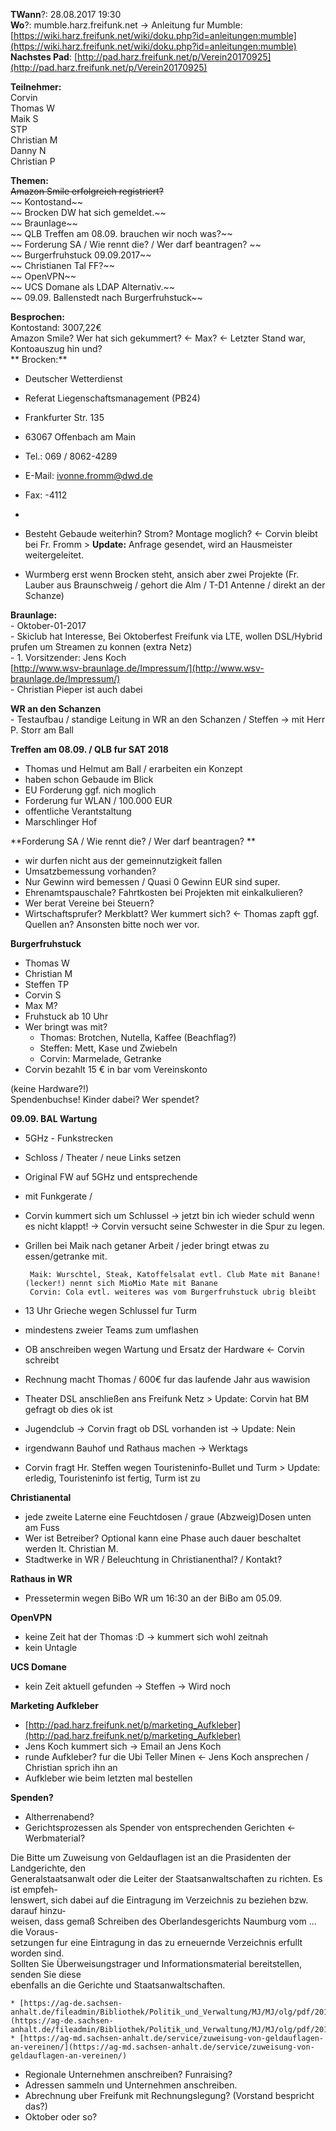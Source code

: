 **TWann**?: 28.08.2017 19:30  
**Wo**?: mumble.harz.freifunk.net -&gt; Anleitung fur Mumble: [https://wiki.harz.freifunk.net/wiki/doku.php?id=anleitungen:mumble](https://wiki.harz.freifunk.net/wiki/doku.php?id=anleitungen:mumble)  
**Nachstes Pad**: [http://pad.harz.freifunk.net/p/Verein20170925](http://pad.harz.freifunk.net/p/Verein20170925)  
  
**Teilnehmer:**  
    Corvin  
    Thomas W  
    Maik S  
    STP  
    Christian M  
    Danny N  
    Christian P  
  
**Themen:**  
    ~~Amazon Smile erfolgreich registriert?~~  
~~    Kontostand~~  
~~    Brocken DW hat sich gemeldet.~~  
~~    Braunlage~~  
~~    QLB Treffen am 08.09. brauchen wir noch was?~~  
~~    Forderung SA / Wie rennt die? / Wer darf beantragen? ~~  
~~    Burgerfruhstuck 09.09.2017~~  
~~    Christianen Tal FF?~~  
~~    OpenVPN~~  
~~    UCS Domane als LDAP Alternativ.~~  
~~    09.09. Ballenstedt nach Burgerfruhstuck~~  
      
**Besprochen:**  
    Kontostand: 3007,22€  
    Amazon Smile? Wer hat sich gekummert? &lt;\- Max? &lt;\- Letzter Stand war, Kontoauszug hin und?  
**    Brocken:**  

  * Deutscher Wetterdienst
  * Referat Liegenschaftsmanagement (PB24)
  * Frankfurter Str. 135
  * 63067 Offenbach am Main
  * Tel.: 069 / 8062-4289
  * E-Mail: ivonne.fromm@dwd.de
  * Fax: -4112
  *   

  * Besteht Gebaude weiterhin? Strom? Montage moglich? &lt;\- Corvin bleibt bei Fr. Fromm &gt; **Update:** Anfrage gesendet, wird an Hausmeister weitergeleitet.
  * Wurmberg erst wenn Brocken steht, ansich aber zwei Projekte (Fr. Lauber aus Braunschweig / gehort die Alm / T-D1 Antenne / direkt an der Schanze)

  
**Braunlage:**  
    \- Oktober-01-2017  
    \- Skiclub hat Interesse, Bei Oktoberfest Freifunk via LTE, wollen DSL/Hybrid prufen um Streamen zu konnen (extra Netz)  
    \- 1. Vorsitzender: Jens Koch  
    [http://www.wsv-braunlage.de/Impressum/](http://www.wsv-braunlage.de/Impressum/)  
   \- Christian Pieper ist auch dabei  
  
**WR an den Schanzen**  
 \- Testaufbau / standige Leitung in WR an den Schanzen / Steffen -&gt; mit
Herr P. Storr am Ball  
  
**Treffen am 08.09. / QLB fur SAT 2018**  

  * Thomas und Helmut am Ball / erarbeiten ein Konzept 
  * haben schon Gebaude im Blick
  * EU Forderung ggf. nich moglich
  * Forderung fur WLAN / 100.000 EUR
  * offentliche Verantstaltung
  * Marschlinger Hof

  
**Forderung SA / Wie rennt die? / Wer darf beantragen? **  

  * wir durfen nicht aus der gemeinnutzigkeit fallen
  * Umsatzbemessung vorhanden? 
  * Nur Gewinn wird bemessen / Quasi 0 Gewinn EUR sind super.
  * Ehrenamtspauschale? Fahrtkosten bei Projekten mit einkalkulieren?
  * Wer berat Vereine bei Steuern?
  * Wirtschaftsprufer? Merkblatt? Wer kummert sich? &lt;\- Thomas zapft ggf. Quellen an? Ansonsten bitte noch wer vor.

  
**Burgerfruhstuck**  

  * Thomas W
  * Christian M
  * Steffen TP
  * Corvin S
  * Max M?
  * Fruhstuck ab 10 Uhr
  * Wer bringt was mit?
    * Thomas: Brotchen, Nutella, Kaffee (Beachflag?)
    * Steffen: Mett, Kase und Zwiebeln
    * Corvin: Marmelade, Getranke
  * Corvin bezahlt 15 € in bar vom Vereinskonto

(keine Hardware?!)  
Spendenbuchse! Kinder dabei? Wer spendet?  
  
**09.09. BAL Wartung**  

  * 5GHz - Funkstrecken
  * Schloss / Theater / neue Links setzen 
  * Original FW auf 5GHz und entsprechende 
  * mit Funkgerate / 
  * Corvin kummert sich um Schlussel -&gt; jetzt bin ich wieder schuld wenn es nicht klappt! -&gt; Corvin versucht seine Schwester in die Spur zu legen.
  * Grillen bei Maik nach getaner Arbeit / jeder bringt etwas zu essen/getranke mit. 

         Maik: Wurschtel, Steak, Katoffelsalat evtl. Club Mate mit Banane! (lecker!) nennt sich MioMio Mate mit Banane  
         Corvin: Cola evtl. weiteres was vom Burgerfruhstuck ubrig bleibt  

  * 13 Uhr Grieche wegen Schlussel fur Turm
  * mindestens zweier Teams zum umflashen
  * OB anschreiben wegen Wartung und Ersatz der Hardware &lt;\- Corvin schreibt
  * Rechnung macht Thomas / 600€ fur das laufende Jahr aus wawision
  * Theater DSL anschließen ans Freifunk Netz &gt; Update: Corvin hat BM gefragt ob dies ok ist
  * Jugendclub -&gt; Corvin fragt ob DSL vorhanden ist -&gt; Update: Nein
  * irgendwann Bauhof und Rathaus machen -&gt; Werktags
  * Corvin fragt Hr. Steffen wegen Touristeninfo-Bullet und Turm &gt; Update: erledig, Touristeninfo ist fertig, Turm ist zu

  
**Christianental**  

  * jede zweite Laterne eine Feuchtdosen / graue (Abzweig)Dosen unten am Fuss
  * Wer ist Betreiber? Optional kann eine Phase auch dauer beschaltet werden lt. Christian M.
  * Stadtwerke in WR / Beleuchtung in Christianenthal? / Kontakt?

  
**Rathaus in WR**  

  * Pressetermin wegen BiBo WR um 16:30 an der BiBo am 05.09.

  
**OpenVPN**  

  * keine Zeit hat der Thomas :D -&gt; kummert sich wohl zeitnah
  * kein Untagle

  
**UCS Domane**  

  * kein Zeit aktuell gefunden -&gt; Steffen -&gt; Wird noch

  
**Marketing Aufkleber**  

  * [http://pad.harz.freifunk.net/p/marketing_Aufkleber](http://pad.harz.freifunk.net/p/marketing_Aufkleber)
  * Jens Koch kummert sich -&gt; Email an Jens Koch
  * runde Aufkleber? fur die Ubi Teller Minen &lt;\- Jens Koch ansprechen / Christian sprich ihn an
  * Aufkleber wie beim letzten mal bestellen

  
**Spenden?**  

  * Altherrenabend?
  * Gerichtsprozessen als Spender von entsprechenden Gerichten &lt;\- Werbmaterial?

Die  Bitte  um  Zuweisung  von  Geldauflagen  ist  an  die Prasidenten  der
Landgerichte,  den  
Generalstaatsanwalt oder die Leiter der Staatsanwaltschaften zu richten. Es
ist empfeh-  
lenswert,  sich  dabei  auf  die  Eintragung  im  Verzeichnis  zu  beziehen
bzw.  darauf  hinzu-  
weisen,  dass  gemaß  Schreiben  des  Oberlandesgerichts Naumburg  vom  ...
die  Voraus-  
setzungen fur eine Eintragung in das zu erneuernde Verzeichnis erfullt worden
sind.  
Sollten Sie Überweisungstrager und Informationsmaterial bereitstellen, senden
Sie diese  
ebenfalls an die Gerichte und Staatsanwaltschaften.  

    * [https://ag-de.sachsen-anhalt.de/fileadmin/Bibliothek/Politik_und_Verwaltung/MJ/MJ/olg/pdf/2014/Merkblatt.pdf](https://ag-de.sachsen-anhalt.de/fileadmin/Bibliothek/Politik_und_Verwaltung/MJ/MJ/olg/pdf/2014/Merkblatt.pdf)
    * [https://ag-md.sachsen-anhalt.de/service/zuweisung-von-geldauflagen-an-vereinen/](https://ag-md.sachsen-anhalt.de/service/zuweisung-von-geldauflagen-an-vereinen/)
  * Regionale Unternehmen anschreiben? Funraising?
  * Adressen sammeln und Unternehmen anschreiben.
  * Abrechnung uber Freifunk mit Rechnungslegung? (Vorstand bespricht das?)
  * Oktober oder so?

